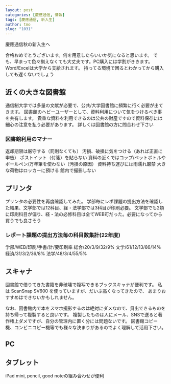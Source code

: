 ```yaml
---
layout: post
categories: [慶應通信, 情報]
tags: [慶應通信, 新入生]
author: tmo
slug: "1031"
---
```

慶應通信秋の新入生へ

合格おめでとうございます。何を用意したらいいか気になると思います。
でも、早まって色々揃えなくても大丈夫です。PC購入には学割がききます。
Word/Excelは大学から支給されます。
持ってる環境で困るとわかってから購入しても遅くないでしょう

## 近くの大きな図書館
通信制大学では多量の文献が必要で、公共/大学図書館に頻繁に行く必要が出てきます。
図書館のヘビーユーザーとして、資料利用について気をつけるべき事を共有します。
貴重な資料を利用できるのは公共の財産ですので資料保存には細心の注意を払う必要があります。
詳しくは図書館の方に問合わせ下さい

### 図書館利用のマナー
返却期限は厳守する（罰則なくても）
汚損、破損に気をつける（あれば正直に申告）
ポストイット（付箋）を貼らない
資料の近くではコップ/ペットボトルやボールペン/万年筆を使わない（汚損の原因）
資料持ち運びには雨濡れ厳禁
大きな荷物はロッカーに預ける
館内で撮影しない

## プリンタ
プリンタの必要性を再度確認してみた。
学部毎にレポ課題の提出方法を確認した結果、文学部では12科目、経・法学部では3科目が印刷必要。
文学部でも2類に印刷科目が偏り、経・法の必修科目は全てWEB可だった。必要になってから買うでも良さそう

### レポート課題の提出方法毎の科目数集計(22年度)
学部/WEB/印刷/手書/計/要印刷率
総合/20/3/9/32/9%
文学/61/12/13/86/14%
経済/31/3/2/36/8%
法学/48/3/4/55/5%

## スキャナ
図書館で借りてきた書籍を非破壊で複写できるブックスキャナが便利です。
私は ScanSnap SV600 を使っていますが、だいぶ高くなってきたので、
あまりおすすめはできないかもしれません。

なお、図書館内で本をスマホ撮影するのは絶対にダメなので、貸出できるものを持ち帰って複製すると良いです。
複製したものは人にメール、SNSで送ると著作権上ダメですが、自分の管理内に置く分には問題ないです。
図書館コピー機、コンビニコピー機等でも様々な決まりがあるのでよく理解して活用下さい。

## PC

## タブレット
iPad mini, pencil, good noteの組み合わせが便利